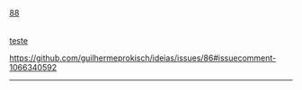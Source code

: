 [88](https://github.com/guilhermeprokisch/ideias/issues/88) 
###### 

[teste](teste)

https://github.com/guilhermeprokisch/ideias/issues/86#issuecomment-1066340592



-------------------------------------------------------------------------------

